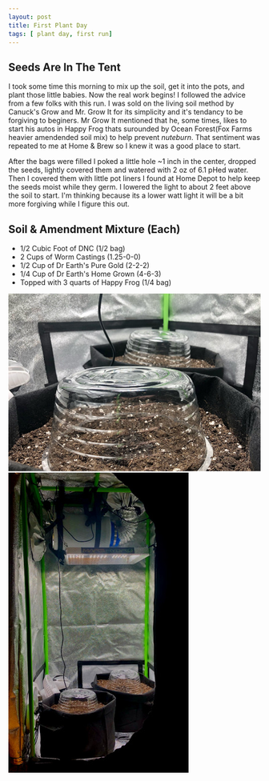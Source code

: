 ```yaml
---
layout: post
title: First Plant Day
tags: [ plant day, first run]
---
```


## Seeds Are In The Tent
I took some time this morning to mix up the soil, get it into the pots, and plant those little babies. Now the real work begins!
I followed the advice from a few folks with this run. I was sold on the living soil method by Canuck's Grow and Mr. Grow It for its simplicity and it's tendancy to be forgiving to beginers. 
Mr Grow It mentioned that he, some times, likes to start his autos in Happy Frog thats surounded by Ocean Forest(Fox Farms heavier amendended soil mix) to help prevent <i class="orange">nuteburn</i>. That sentiment was repeated to me at Home & Brew so I knew it was a good place to start. 

After the bags were filled I poked a little hole ~1 inch in the center, dropped the seeds, lightly covered them and watered with 2 oz of 6.1 pHed water. Then I covered them with little pot liners I found at Home Depot to help keep the seeds moist while they germ. I lowered the light to about 2 feet above the soil to start. I'm thinking because its a lower watt light it will be a bit more forgiving while I figure this out.

## Soil & Amendment Mixture (Each)
* 1/2 Cubic Foot of DNC (1/2 bag)
* 2 Cups of Worm Castings (1.25-0-0)
* 1/2 Cup of Dr Earth's Pure Gold (2-2-2)
* 1/4 Cup of Dr Earth's Home Grown (4-6-3)
* Topped with 3 quarts of Happy Frog (1/4 bag)

![lids](/public/images/day1-Lids.jpg#left) ![Day 1 Tent](/public/images/day1-wholetent.jpeg#right)